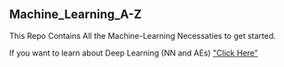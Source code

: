 ## Machine_Learning_A-Z
This Repo Contains All the Machine-Learning Necessaties to get started.

If you want to learn about Deep Learning (NN and AEs) ["Click Here"]()
